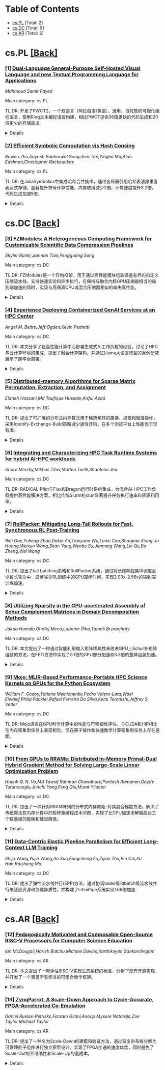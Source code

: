 <div id=toc></div>

# Table of Contents

- [cs.PL](#cs.PL) [Total: 2]
- [cs.DC](#cs.DC) [Total: 9]
- [cs.AR](#cs.AR) [Total: 2]


<div id='cs.PL'></div>

# cs.PL [[Back]](#toc)

### [1] [Dual-Language General-Purpose Self-Hosted Visual Language and new Textual Programming Language for Applications](https://arxiv.org/abs/2509.20426)
*Mahmoud Samir Fayed*

Main category: cs.PL

TL;DR: 开发了PWCT2，一个双语言（阿拉伯语/英语）、通用、自托管的可视化编程语言，使用Ring文本编程语言构建，相比PWCT提供36倍更快的代码生成和20倍更少的存储需求。


<details>
  <summary>Details</summary>
Motivation: 现有的通用可视化编程语言（如PWCT）使用文本编程语言开发，改进需要文本编程，限制了可视化编程的自举能力。

Method: 首先设计Ring文本编程语言，然后使用PWCT开发Ring编译器，最后用Ring开发PWCT2可视化编程语言，实现自托管。

Result: PWCT2包含92,000行Ring代码和394个可视化组件，在Steam平台有1772用户启动，总使用时间超过17,000小时，获得积极反馈。

Conclusion: 成功实现了自托管可视化编程语言PWCT2，证明了可视化编程语言可以自我开发，为未来研究和发展提供了基础。

Abstract: Most visual programming languages (VPLs) are domain-specific, with few
general-purpose VPLs like Programming Without Coding Technology (PWCT). These
general-purpose VPLs are developed using textual programming languages and
improving them requires textual programming. In this thesis, we designed and
developed PWCT2, a dual-language (Arabic/English), general-purpose,
self-hosting visual programming language. Before doing so, we specifically
designed a textual programming language called Ring for its development. Ring
is a dynamically typed language with a lightweight implementation, offering
syntax customization features. It permits the creation of domain-specific
languages through new features that extend object-oriented programming,
allowing for specialized languages resembling Cascading Style Sheets (CSS) or
Supernova language. The Ring Compiler and Virtual Machine are designed using
the PWCT visual programming language where the visual implementation is
composed of 18,945 components that generate 24,743 lines of C code, which
increases the abstraction level and hides unnecessary details. Using PWCT to
develop Ring allowed us to realize several issues in PWCT, which led to the
development of the PWCT2 visual programming language using the Ring textual
programming language. PWCT2 provides approximately 36 times faster code
generation and requires 20 times less storage for visual source files. It also
allows for the conversion of Ring code into visual code, enabling the creation
of a self-hosting VPL that can be developed using itself. PWCT2 consists of
approximately 92,000 lines of Ring code and comes with 394 visual components.
PWCT2 is distributed to many users through the Steam platform and has received
positive feedback, On Steam, 1772 users have launched the software, and the
total recorded usage time exceeds 17,000 hours, encouraging further research
and development.

</details>


### [2] [Efficient Symbolic Computation vis Hash Consing](https://arxiv.org/abs/2509.20534)
*Bowen Zhu,Aayush Sabharwal,Songchen Tan,Yingbo Ma,Alan Edelman,Christopher Rackauckas*

Main category: cs.PL

TL;DR: 在JuliaSymbolics中集成哈希合并技术，通过全局弱引用哈希表消除重复表达式存储，显著提升符号计算性能，内存使用减少2倍，计算速度提升3.2倍，代码生成加速5倍。


<details>
  <summary>Details</summary>
Motivation: 符号计算系统存在内存效率低下的问题，由于结构相同子表达式的冗余存储导致表达式膨胀，这影响了经典计算机代数和新兴AI驱动数学推理工具的性能。

Method: 将哈希合并技术首次集成到JuliaSymbolics中，使用全局弱引用哈希表对表达式进行规范化并消除重复，同时与Julia的元编程和即时编译基础设施无缝集成。

Result: 基准测试显示显著改进：符号计算加速3.2倍，内存使用减少2倍，代码生成加速5倍，函数编译加速10倍，大型模型的数值评估加速100倍。

Conclusion: 哈希合并对于扩展符号计算至关重要，为未来将哈希合并与e-graphs集成以在AI驱动管道中实现增强的等价感知表达式共享铺平了道路。

Abstract: Symbolic computation systems suffer from memory inefficiencies due to
redundant storage of structurally identical subexpressions, commonly known as
expression swell, which degrades performance in both classical computer algebra
and emerging AI-driven mathematical reasoning tools. In this paper, we present
the first integration of hash consing into JuliaSymbolics, a high-performance
symbolic toolkit in Julia, by employing a global weak-reference hash table that
canonicalizes expressions and eliminates duplication. This approach reduces
memory consumption and accelerates key operations such as differentiation,
simplification, and code generation, while seamlessly integrating with Julia's
metaprogramming and just-in-time compilation infrastructure. Benchmark
evaluations across different computational domains reveal substantial
improvements: symbolic computations are accelerated by up to 3.2 times, memory
usage is reduced by up to 2 times, code generation is up to 5 times faster,
function compilation up to 10 times faster, and numerical evaluation up to 100
times faster for larger models. While certain workloads with fewer duplicate
unknown-variable expressions show more modest gains or even slight overhead in
initial computation stages, downstream processing consistently benefits
significantly. These findings underscore the importance of hash consing in
scaling symbolic computation and pave the way for future work integrating hash
consing with e-graphs for enhanced equivalence-aware expression sharing in
AI-driven pipelines.

</details>


<div id='cs.DC'></div>

# cs.DC [[Back]](#toc)

### [3] [FZModules: A Heterogeneous Computing Framework for Customizable Scientific Data Compression Pipelines](https://arxiv.org/abs/2509.20563)
*Skyler Ruiter,Jiannan Tian,Fengguang Song*

Main category: cs.DC

TL;DR: FZModules是一个异构框架，用于通过高性能模块组装误差有界的自定义压缩流水线，支持快速实验和异步执行，在保持与融合内核GPU压缩器相当的端到端加速的同时，实现与高保真CPU或混合压缩器相似的率失真性能。


<details>
  <summary>Details</summary>
Motivation: 现代科学模拟和仪器生成的数据量超过内存和存储容量，限制了可扩展性。虽然有损压缩通过控制误差来减少存储占用和提高吞吐量，但最优流水线高度依赖于数据和目标，需要压缩专业知识。GPU压缩器提供原始吞吐量，但通常硬编码融合内核，阻碍快速实验，且在率失真方面表现不佳。

Method: 提出FZModules异构框架，通过简洁可扩展的接口从高性能模块组装误差有界的自定义压缩流水线。利用异步任务支持的执行库推断数据依赖、管理内存移动，并暴露分支和阶段级并发，实现强大的异步压缩流水线。

Result: 在四个代表性科学数据集上评估三个使用FZModules构建的流水线，显示它们能够实现与融合内核GPU压缩器相当的端到端加速，同时达到与高保真CPU或混合压缩器相似的率失真性能。

Conclusion: FZModules框架支持快速、领域定制的压缩流水线设计，在保持高性能的同时提供灵活性。

Abstract: Modern scientific simulations and instruments generate data volumes that
overwhelm memory and storage, throttling scalability. Lossy compression
mitigates this by trading controlled error for reduced footprint and throughput
gains, yet optimal pipelines are highly data and objective specific, demanding
compression expertise. GPU compressors supply raw throughput but often
hard-code fused kernels that hinder rapid experimentation, and underperform in
rate-distortion. We present FZModules, a heterogeneous framework for assembling
error-bounded custom compression pipelines from high-performance modules
through a concise extensible interface. We further utilize an asynchronous
task-backed execution library that infers data dependencies, manages memory
movement, and exposes branch and stage level concurrency for powerful
asynchronous compression pipelines. Evaluating three pipelines built with
FZModules on four representative scientific datasets, we show they can compare
end-to-end speedup of fused-kernel GPU compressors while achieving similar
rate-distortion to higher fidelity CPU or hybrid compressors, enabling rapid,
domain-tailored design.

</details>


### [4] [Experience Deploying Containerized GenAI Services at an HPC Center](https://arxiv.org/abs/2509.20603)
*Angel M. Beltre,Jeff Ogden,Kevin Pedretti*

Main category: cs.DC

TL;DR: 本文分享了在高性能计算中心部署生成式AI工作负载的经验，讨论了HPC与云计算环境的集成，提出了融合计算架构，并通过Llama大语言模型的案例研究展示了跨平台部署。


<details>
  <summary>Details</summary>
Motivation: 生成式AI应用通常由容器化组件构成并在云环境中部署，但这些能力在高性能计算中心仍在发展中，需要探索HPC与云计算的集成方案。

Method: 设计了融合计算架构，集成HPC和Kubernetes平台运行容器化GenAI工作负载，使用多种容器运行时在Kubernetes和HPC平台上部署vLLM推理服务器运行Llama大语言模型。

Result: 成功实现了跨平台的容器化GenAI工作负载部署，提高了可重复性，为HPC容器社区提供了实践经验和指导。

Conclusion: HPC中心部署GenAI工作负载具有实际可行性，融合架构为未来研究和工具开发提供了方向，促进了HPC与云计算的协同发展。

Abstract: Generative Artificial Intelligence (GenAI) applications are built from
specialized components -- inference servers, object storage, vector and graph
databases, and user interfaces -- interconnected via web-based APIs. While
these components are often containerized and deployed in cloud environments,
such capabilities are still emerging at High-Performance Computing (HPC)
centers. In this paper, we share our experience deploying GenAI workloads
within an established HPC center, discussing the integration of HPC and cloud
computing environments. We describe our converged computing architecture that
integrates HPC and Kubernetes platforms running containerized GenAI workloads,
helping with reproducibility. A case study illustrates the deployment of the
Llama Large Language Model (LLM) using a containerized inference server (vLLM)
across both Kubernetes and HPC platforms using multiple container runtimes. Our
experience highlights practical considerations and opportunities for the HPC
container community, guiding future research and tool development.

</details>


### [5] [Distributed-memory Algorithms for Sparse Matrix Permutation, Extraction, and Assignment](https://arxiv.org/abs/2509.20776)
*Elaheh Hassani,Md Taufique Hussain,Ariful Azad*

Main category: cs.DC

TL;DR: 提出了可扩展的分布式内存算法用于稀疏矩阵的置换、提取和赋值操作，采用Identify-Exchange-Build策略减少通信开销，在多个测试平台上性能优于现有库。


<details>
  <summary>Details</summary>
Motivation: 现有的分布式稀疏矩阵操作（如基于SpGEMM的方法）存在通信开销大的问题，需要更高效的算法来提升性能。

Method: 采用Identify-Exchange-Build(IEB)策略：识别本地非零元素、交换所需数据、从接收元素构建本地子矩阵；使用无同步多线程算法加速本地计算。

Result: 在多个集群和超级计算机上的实验表明，该算法在矩阵置换、子图提取、流图应用等场景中性能显著优于CombBLAS和PETSc。

Conclusion: 该工作为稀疏矩阵置换、提取和赋值操作提供了全面的算法研究、软件实现和实验评估，展示了优越的性能表现。

Abstract: We present scalable distributed-memory algorithms for sparse matrix
permutation, extraction, and assignment. Our methods follow an
Identify-Exchange-Build (IEB) strategy where each process identifies the local
nonzeros to be sent, exchanges the required data, and then builds its local
submatrix from the received elements. This approach reduces communication
compared to SpGEMM-based methods in distributed memory. By employing
synchronization-free multithreaded algorithms, we further accelerate local
computations, achieving substantially better performance than existing
libraries such as CombBLAS and PETSc. We design efficient software for these
operations and evaluate their performance on two university clusters and the
Perlmutter supercomputer. Our experiments span a variety of application
scenarios, including matrix permutation for load balancing, matrix reordering,
subgraph extraction, and streaming graph applications. In all cases, we compare
our algorithms against CombBLAS, the most comprehensive distributed library for
these operations, and, in some scenarios, against PETSc. Overall, this work
provides a comprehensive study of algorithms, software implementations,
experimental evaluations, and applications for sparse matrix permutation,
extraction, and assignment.

</details>


### [6] [Integrating and Characterizing HPC Task Runtime Systems for hybrid AI-HPC workloads](https://arxiv.org/abs/2509.20819)
*Andre Merzky,Mikhail Titov,Matteo Turilli,Shantenu Jha*

Main category: cs.DC

TL;DR: RADICAL-Pilot与Flux和Dragon运行时系统集成，为混合AI-HPC工作负载提供高性能解决方案，相比传统Slurm的srun显著提升任务执行速率和资源利用率。


<details>
  <summary>Details</summary>
Motivation: 科学工作流日益结合HPC和机器学习任务，但传统启动器如Slurm的srun在并发性和吞吐量方面存在限制，无法适应动态异构工作负载。

Method: 将RADICAL-Pilot与Flux和Dragon两个互补的运行时系统集成，实现分层资源管理和高吞吐量函数执行，在Frontier系统上使用合成和生产级工作负载进行性能研究。

Result: RP+Flux维持930任务/秒，RP+Flux+Dragon超过1,500任务/秒，利用率超过99.6%；而srun峰值仅152任务/秒，利用率低于50%。在IMPECCABLE.v2药物发现应用中，RP+Flux相比srun/Slurm缩短完成时间30-60%，吞吐量提升超过4倍。

Conclusion: RP与运行时系统的混合集成为混合AI-HPC工作负载提供了可扩展的方法。

Abstract: Scientific workflows increasingly involve both HPC and machine-learning
tasks, combining MPI-based simulations, training, and inference in a single
execution. Launchers such as Slurm's srun constrain concurrency and throughput,
making them unsuitable for dynamic and heterogeneous workloads. We present a
performance study of RADICAL-Pilot (RP) integrated with Flux and Dragon, two
complementary runtime systems that enable hierarchical resource management and
high-throughput function execution. Using synthetic and production-scale
workloads on Frontier, we characterize the task execution properties of RP
across runtime configurations. RP+Flux sustains up to 930 tasks/s, and
RP+Flux+Dragon exceeds 1,500 tasks/s with over 99.6% utilization. In contrast,
srun peaks at 152 tasks/s and degrades with scale, with utilization below 50%.
For IMPECCABLE.v2 drug discovery campaign, RP+Flux reduces makespan by 30-60%
relative to srun/Slurm and increases throughput more than four times on up to
1,024. These results demonstrate hybrid runtime integration in RP as a scalable
approach for hybrid AI-HPC workloads.

</details>


### [7] [RollPacker: Mitigating Long-Tail Rollouts for Fast, Synchronous RL Post-Training](https://arxiv.org/abs/2509.21009)
*Wei Gao,Yuheng Zhao,Dakai An,Tianyuan Wu,Lunxi Cao,Shaopan Xiong,Ju Huang,Weixun Wang,Siran Yang,Wenbo Su,Jiamang Wang,Lin Qu,Bo Zheng,Wei Wang*

Main category: cs.DC

TL;DR: 提出了tail batching策略和RollPacker系统，通过将长尾响应集中调度到少数长轮次中，显著减少RL训练中的GPU空闲时间，实现2.03x-2.56x的端到端训练加速。


<details>
  <summary>Details</summary>
Motivation: 同步RL后训练存在GPU利用率低的问题，主要由rollout步骤中响应长度不平衡导致的'bubbles'引起。现有方法通过放宽同步性来缓解，但会牺牲训练准确性。

Method: 提出tail batching策略：将导致长尾响应的提示词集中到少数长轮次中，确保大多数轮次只涉及平衡的短rollout。同时开发RollPacker系统，在rollout阶段采用弹性并行适配，奖励阶段动态资源分配和调度，以及基于流的训练。

Result: 在128个H800 GPU上对Qwen2.5系列LLMs的测试显示，相比veRL实现2.03x-2.56x端到端训练时间减少，相比RLHFuse实现最高2.24x加速。

Conclusion: tail batching策略和RollPacker系统能够在不牺牲准确性的前提下，显著加速RL训练，有效解决了同步RL中的GPU利用率问题。

Abstract: Reinforcement Learning (RL) is a pivotal post-training technique for
enhancing the reasoning capabilities of Large Language Models (LLMs). However,
synchronous RL post-training often suffers from significant GPU
underutilization, referred to as bubbles, caused by imbalanced response lengths
within rollout steps. Many RL systems attempt to alleviate this problem by
relaxing synchronization, but this can compromise training accuracy. In this
paper, we introduce tail batching, a novel rollout scheduling strategy for
synchronous RL that systematically consolidates prompts leading to long-tail
responses into a small subset of rollout steps (long rounds), while ensuring
that the majority of steps (short rounds) involve only balanced, short
rollouts. By excluding long responses from short rounds and rescheduling them
into a few designated long rounds, tail batching effectively reduces GPU idle
time during rollouts and significantly accelerates RL training without
sacrificing accuracy. We present RollPacker, a system that fully harnesses the
benefits of tail batching through holistic optimizations across all three RL
stages: elastic parallelism adaptation for rollout, dynamic resource allocation
and scheduling for reward, and stream-based training. Empirical results show
that RollPacker achieves a 2.03x-2.56x end-to-end training time reduction
compared to veRL and up to 2.24x speedup compared to RLHFuse for the Qwen2.5
family of LLMs on up to 128 H800 GPUs.

</details>


### [8] [Utilizing Sparsity in the GPU-accelerated Assembly of Schur Complement Matrices in Domain Decomposition Methods](https://arxiv.org/abs/2509.21037)
*Jakub Homola,Ondřej Meca,Lubomír Říha,Tomáš Brzobohatý*

Main category: cs.DC

TL;DR: 本文提出了一种通过智能利用输入矩阵稀疏性来改进GPU上Schur补矩阵组装的方法，在FETI方法中实现了5.1倍的GPU部分加速和3.3倍的整体组装加速。


<details>
  <summary>Details</summary>
Motivation: 随着高性能计算集群性能主要依赖于GPU，需要加速域分解方法中的Schur补矩阵计算。显式组装密集Schur补矩阵成本高昂，成为GPU加速的主要开销。

Method: 通过利用输入矩阵的稀疏性来改进GPU上的Schur补矩阵组装过程，减少显式组装的开销。

Result: 在FETI方法中，GPU部分代码实现了5.1倍加速，整个组装过程实现了3.3倍加速，使得从仅10次迭代开始就能获得加速效益。

Conclusion: 通过智能利用输入矩阵的稀疏性，可以显著改进GPU上的Schur补矩阵组装性能，使GPU加速在较少的迭代次数下即具有效益。

Abstract: Schur complement matrices emerge in many domain decomposition methods that
can solve complex engineering problems using supercomputers. Today, as most of
the high-performance clusters' performance lies in GPUs, these methods should
also be accelerated.
  Typically, the offloaded components are the explicitly assembled dense Schur
complement matrices used later in the iterative solver for multiplication with
a vector. As the explicit assembly is expensive, it represents a significant
overhead associated with this approach to acceleration. It has already been
shown that the overhead can be minimized by assembling the Schur complements
directly on the GPU.
  This paper shows that the GPU assembly can be further improved by wisely
utilizing the sparsity of the input matrices. In the context of FETI methods,
we achieved a speedup of 5.1 in the GPU section of the code and 3.3 for the
whole assembly, making the acceleration beneficial from as few as 10
iterations.

</details>


### [9] [Mojo: MLIR-Based Performance-Portable HPC Science Kernels on GPUs for the Python Ecosystem](https://arxiv.org/abs/2509.21039)
*William F. Godoy,Tatiana Melnichenko,Pedro Valero-Lara,Wael Elwasif,Philip Fackler,Rafael Ferreira Da Silva,Keita Teranishi,Jeffrey S. Vetter*

Main category: cs.DC

TL;DR: Mojo语言在GPU科学计算中的性能与可移植性评估，与CUDA和HIP相比在内存密集型任务上表现相当，但在原子操作和快速数学计算密集型任务上存在差距。


<details>
  <summary>Details</summary>
Motivation: 探索基于MLIR的新语言Mojo在科学计算工作负载中的性能和可移植性，旨在弥合Python生态系统在科学计算和AI融合中的性能与生产力差距。

Method: 针对四种科学计算工作负载（七点模板、BabelStream、miniBUDE、Hartree-Fock），在NVIDIA H100和AMD MI300A GPU上比较Mojo与供应商基线（CUDA/HIP）的性能。

Result: Mojo在内存密集型内核上的性能与CUDA和HIP相当，但在AMD GPU上的原子操作以及AMD和NVIDIA GPU上的快速数学计算密集型内核存在性能差距。

Conclusion: 尽管学习曲线和编程要求仍较低级，但Mojo可以在科学计算和AI融合的碎片化Python生态系统中弥合显著差距。

Abstract: We explore the performance and portability of the novel Mojo language for
scientific computing workloads on GPUs. As the first language based on the
LLVM's Multi-Level Intermediate Representation (MLIR) compiler infrastructure,
Mojo aims to close performance and productivity gaps by combining Python's
interoperability and CUDA-like syntax for compile-time portable GPU
programming. We target four scientific workloads: a seven-point stencil
(memory-bound), BabelStream (memory-bound), miniBUDE (compute-bound), and
Hartree-Fock (compute-bound with atomic operations); and compare their
performance against vendor baselines on NVIDIA H100 and AMD MI300A GPUs. We
show that Mojo's performance is competitive with CUDA and HIP for memory-bound
kernels, whereas gaps exist on AMD GPUs for atomic operations and for fast-math
compute-bound kernels on both AMD and NVIDIA GPUs. Although the learning curve
and programming requirements are still fairly low-level, Mojo can close
significant gaps in the fragmented Python ecosystem in the convergence of
scientific computing and AI.

</details>


### [10] [From GPUs to RRAMs: Distributed In-Memory Primal-Dual Hybrid Gradient Method for Solving Large-Scale Linear Optimization Problem](https://arxiv.org/abs/2509.21137)
*Huynh Q. N. Vo,Md Tawsif Rahman Chowdhury,Paritosh Ramanan,Gozde Tutuncuoglu,Junchi Yang,Feng Qiu,Murat Yildirim*

Main category: cs.DC

TL;DR: 提出了一种针对RRAM阵列的分布式内存原始-对偶混合梯度方法，解决了传统算法在内存计算中的矩阵重编程成本问题，实现了比GPU加速求解器高达三个数量级的能耗和延迟降低。


<details>
  <summary>Details</summary>
Motivation: 传统架构受限于基本物理极限，无法满足计算工作负载的指数增长需求。内存计算虽然提供了低延迟和低能耗的模拟计算能力，但现有算法特别是约束优化问题中的频繁矩阵重编程在内存计算中成本过高。

Method: 开发了分布式内存原始-对偶混合梯度方法，专门为RRAM设备阵列协同设计。该方法最小化昂贵的写入周期，包含对设备非理想性的鲁棒性，并利用对称块矩阵公式在分布式交叉阵列中统一操作。

Result: 与GPU加速求解器在大规模线性程序上的基准测试表明，基于RRAM的求解器实现了相当的精度，同时能耗和延迟降低了高达三个数量级。

Conclusion: 这是首个在RRAM上实现的PDHG线性规划求解器，展示了算法-硬件协同设计通过分布式内存计算解决大规模优化问题的变革潜力。

Abstract: The exponential growth of computational workloads is surpassing the
capabilities of conventional architectures, which are constrained by
fundamental limits. In-memory computing (IMC) with RRAM provides a promising
alternative by providing analog computations with significant gains in latency
and energy use. However, existing algorithms developed for conventional
architectures do not translate to IMC, particularly for constrained
optimization problems where frequent matrix reprogramming remains
cost-prohibitive for IMC applications. Here we present a distributed in-memory
primal-dual hybrid gradient (PDHG) method, specifically co-designed for arrays
of RRAM devices. Our approach minimizes costly write cycles, incorporates
robustness against device non-idealities, and leverages a symmetric
block-matrix formulation to unify operations across distributed crossbars. We
integrate a physics-based simulation framework called MELISO+ to evaluate
performance under realistic device conditions. Benchmarking against
GPU-accelerated solvers on large-scale linear programs demonstrates that our
RRAM-based solver achieves comparable accuracy with up to three orders of
magnitude reductions in energy consumption and latency. These results
demonstrate the first PDHG-based LP solver implemented on RRAMs, showcasing the
transformative potential of algorithm-hardware co-design for solving
large-scale optimization through distributed in-memory computing.

</details>


### [11] [Data-Centric Elastic Pipeline Parallelism for Efficient Long-Context LLM Training](https://arxiv.org/abs/2509.21275)
*Shiju Wang,Yujie Wang,Ao Sun,Fangcheng Fu,Zijian Zhu,Bin Cui,Xu Han,Kaisheng Ma*

Main category: cs.DC

TL;DR: 提出了弹性流水线并行(EPP)方法，通过协调token级和batch级流水线并行来适应资源和负载异质性，并构建了InfiniPipe系统实现1.69倍加速


<details>
  <summary>Details</summary>
Motivation: 现有流水线并行方法在长上下文训练中存在内存消耗与硬件利用率之间的权衡，且真实数据集序列长度分布不均导致负载不平衡问题

Method: 提出EPP方法，结合资源感知和负载均衡的序列处理器，以及联合优化流水线调度和梯度检查点的协同优化方法

Result: InfiniPipe系统相比最先进系统实现了1.69倍的加速

Conclusion: 弹性流水线并行能够有效解决长上下文训练中的内存和负载平衡问题，显著提升训练效率

Abstract: Long context training is crucial for LLM's context extension. Existing
schemes, such as sequence parallelism, incur substantial communication
overhead. Pipeline parallelism (PP) reduces this cost, but its effectiveness
hinges on partitioning granularity. Batch-level PP dividing input samples
exhibits high memory consumption in long-context scenario, whereas token-level
PP splitting sequences into slices alleviates memory overhead but may incur
hardware under-utilization. This trade-off motivates adaptively selecting PP
granularity to match resource and workload characteristics. Moreover, sequence
length distribution of the real-world dataset exhibits skewness, posing a
challenge on PP's workload balance and efficient scheduling. Current static PP
scheduling methods overlook the variance of sequence length, leading to
suboptimal performance. In this paper, we propose Elastic Pipeline Parallelism
(EPP) that orchestrates token-level PP and batch-level PP to adapt to resource
and workload heterogeneity. We build InfiniPipe, a distributed training system
that unleashes the potential of EPP via (1) a resource-aware and
workload-balanced sequence processor that splits long sequences and packs short
ones; and (2) a co-optimization methodology that jointly optimizes pipeline
schedule and gradient checkpointing via a mechanism named stage-aware
chunk-level adaptive checkpointing. Comprehensive experiments demonstrate that
InfiniPipe achieves a 1.69x speedup over state-of-the-art systems.

</details>


<div id='cs.AR'></div>

# cs.AR [[Back]](#toc)

### [12] [Pedagogically Motivated and Composable Open-Source RISC-V Processors for Computer Science Education](https://arxiv.org/abs/2509.20514)
*Ian McDougall,Harish Batchu,Michael Davies,Karthikeyan Sankaralingam*

Main category: cs.AR

TL;DR: 本文提出了一套评估RISC-V实现生态系统的标准，分析了现有开源实现，并开发了一个满足所有标准的可组合教学框架。


<details>
  <summary>Details</summary>
Motivation: RISC-V作为免费开源的指令集架构，为教学和业余使用提供了机会，但需要易于使用且健壮的开源实现。

Method: 1. 提出评估RISC-V实现生态系统的教学标准；2. 分析现有开源实现；3. 开发满足所有标准的可组合开源框架。

Result: 开发了一个全面的解决方案，所有组件都可以根据课程需求进行解构，并收集了有限的学⽣反馈。

Conclusion: 成功创建了一个满足教学需求的RISC-V实现框架，为其他教师提供了开源可用的教学工具。

Abstract: While most instruction set architectures (ISAs) are only available to use
through the purchase of a restrictive commercial license, the RISC-V ISA
presents a free and open-source alternative. Due to this availability, many
free and open-source implementations have been developed and can be accessed on
platforms such as GitHub. If an open source, easy-to-use, and robust RISC-V
implementation could be obtained, it could be easily adapted for pedagogical
and amateur use. In this work we accomplish three goals in relation to this
outlook. First, we propose a set of criteria for evaluating the components of a
RISC-V implementation's ecosystem from a pedagogical perspective. Second, we
analyze a number of existing open-source RISC-V implementations to determine
how many of the criteria they fulfill. We then develop a comprehensive solution
that meets all of these criterion and is released open-source for other
instructors to use. The framework is developed in a composable way that it's
different components can be disaggregated per individual course needs. Finally,
we also report on a limited study of student feedback.

</details>


### [13] [ZynqParrot: A Scale-Down Approach to Cycle-Accurate, FPGA-Accelerated Co-Emulation](https://arxiv.org/abs/2509.20543)
*Daniel Ruelas-Petrisko,Farzam Gilani,Anoop Mysore Nataraja,Zoe Taylor,Michael Taylor*

Main category: cs.AR

TL;DR: 提出了一种名为Scale-Down的建模和验证方法，通过将复杂系统分解为可管理的子组件进行独立原型设计，实现了FPGA加速的速度优势，同时避免了Scale-Out的不准确性和Scale-Up的高成本。


<details>
  <summary>Details</summary>
Motivation: 随着处理器复杂度的增加，功能验证和性能验证的成本急剧上升。传统的性能计数器推断和微架构模拟方法存在运行时间过长的问题，无法适用于长时间工作负载。

Method: 开发了ZynqParrot平台，采用Scale-Down方法将系统分解为子组件进行独立原型设计，通过精心设计原型接口确保被测设备的严格非干扰性，实现任意RTL设计的周期精确协同仿真。

Result: ZynqParrot能够以任意粒度验证功能和性能，并通过案例研究分析了开源RISC-V处理器的全栈性能。

Conclusion: Scale-Down方法比Scale-Up和Scale-Out方法更准确、更快、更经济，为架构师提供了FPGA加速的速度优势，同时消除了其他方法的不准确性和高成本问题。

Abstract: As processors increase in complexity, costs grow even more rapidly, both for
functional verification and performance validation. Most often, silicon
characterizations comprise simple performance counters, which are aggregated
and separated to tell a story. Based on these inferences, performance engineers
employ microarchitectural simulation to inspect deeply into the core.
Unfortunately, dramatically longer runtimes make simulation infeasible for long
workloads.
  We propose a Scale-Down approach to modelling and validation. Rather than
up-sizing a prototyping platform to fit large and complex system designs, we
show that it can be more accurate, faster, and more economical to decompose a
system into manageable sub-components that can be prototyped independently. By
carefully designing the prototyping interface, it is possible to adhere to
strict non-interference of the Device Under Test (DUT). This allows architects
to have the best of both worlds: the speed of FPGA acceleration while
eliminating the inaccuracies of Scale-Out and the inherent costs of Scale-Up.
  In this work, we present ZynqParrot: a Scale-Down FPGA-based modelling
platform, capable of executing non-interfering, cycle-accurate co-emulations of
arbitrary RTL designs. ZynqParrot is capable of verifying functionality and
performance with arbitrary granularity. We also provide case studies using
ZynqParrot to analyze the full-stack performance of an open-source RISC-V
processor.

</details>
